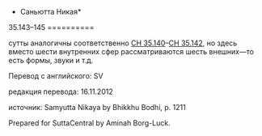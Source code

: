 * Саньютта Никая*

35\.143–145
\=\=\=\=\=\=\=\=\=\=

сутты аналогичны соответственно [СН 35\.140](/sn35\.140/ru/sv)–[СН 35\.142](/sn35\.142/ru/sv), но здесь вместо шести внутренних сфер рассматриваются шесть внешних—то есть формы, звуки и т\.д\.

Перевод с английского: SV

редакция перевода: 16\.11\.2012

источник: Samyutta Nikaya by Bhikkhu Bodhi, p\. 1211

Prepared for SuttaCentral by Aminah Borg\-Luck\.